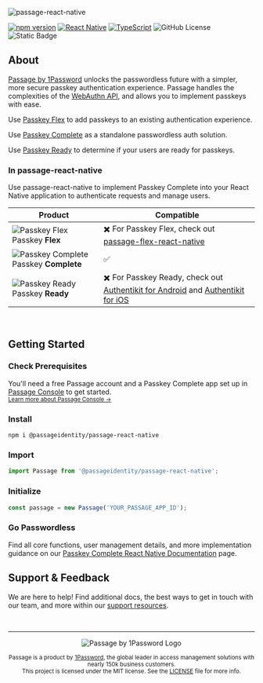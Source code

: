 ![passage-react-native](https://storage.googleapis.com/passage-docs/github-md-assets/passage-react-native.png)

[![npm version](https://badge.fury.io/js/@passageidentity%2Fpassage-react-native.svg)](https://badge.fury.io/js/@passageidentity%2Fpassage-react-native) [![React Native](https://img.shields.io/badge/React_Native-%2320232a.svg?logo=react&logoColor=%2361DAFB)](#) [![TypeScript](https://img.shields.io/badge/TypeScript-3178C6?logo=typescript&logoColor=fff)](#) ![GitHub License](https://img.shields.io/github/license/passageidentity/passage-react-native)
 ![Static Badge](https://img.shields.io/badge/Built_by_1Password-grey?logo=1password)


## About

[Passage by 1Password](https://1password.com/product/passage) unlocks the passwordless future with a simpler, more secure passkey authentication experience. Passage handles the complexities of the [WebAuthn API](https://blog.1password.com/what-is-webauthn/), and allows you to implement passkeys with ease. 

Use [Passkey Flex](https://docs.passage.id/flex) to add passkeys to an existing authentication experience.

Use [Passkey Complete](https://docs.passage.id/complete) as a standalone passwordless auth solution.

Use [Passkey Ready](https://docs.passage.id/passkey-ready) to determine if your users are ready for passkeys.



### In passage-react-native

Use passage-react-native to implement Passkey Complete into your React Native application to authenticate requests and manage users.

| Product | Compatible |
| --- | --- |
| ![Passkey Flex](https://storage.googleapis.com/passage-docs/github-md-assets/passage-passkey-flex-icon.png) Passkey **Flex** | ✖️ For Passkey Flex, check out [passage-flex-react-native](https://github.com/passageidentity/passage-flex-react-native)
| ![Passkey Complete](https://storage.googleapis.com/passage-docs/github-md-assets/passage-passkey-complete-icon.png) Passkey **Complete** | ✅
| ![Passkey Ready](https://storage.googleapis.com/passage-docs/github-md-assets/passage-passkey-ready-icon.png) Passkey **Ready**          | ✖️ For Passkey Ready, check out [Authentikit for Android](https://github.com/passageidentity/passage-android/tree/main/authentikit) and [Authentikit for iOS](https://github.com/passageidentity/passage-authentikit-ios) |


<br />

## Getting Started

### Check Prerequisites

<p>
 You'll need a free Passage account and a Passkey Complete app set up in <a href="https://console.passage.id/">Passage Console</a> to get started. <br />
 <sub><a href="https://docs.passage.id/home#passage-console">Learn more about Passage Console →</a></sub>
</p>

### Install
```shell
npm i @passageidentity/passage-react-native
```

### Import
```js
import Passage from '@passageidentity/passage-react-native';
```

### Initialize
```js
const passage = new Passage('YOUR_PASSAGE_APP_ID');
```

### Go Passwordless

Find all core functions, user management details, and more implementation guidance on our [Passkey Complete React Native Documentation](https://docs.passage.id/complete/react-native/add-passage) page.

## Support & Feedback

We are here to help! Find additional docs, the best ways to get in touch with our team, and more within our [support resources](https://github.com/passageidentity/.github/blob/main/SUPPORT.md). 

<br />

---

<p align="center">
    <picture>
      <source media="(prefers-color-scheme: dark)" srcset="https://storage.googleapis.com/passage-docs/github-md-assets/passage-by-1password-dark.png">
      <source media="(prefers-color-scheme: light)" srcset="https://storage.googleapis.com/passage-docs/github-md-assets/passage-by-1password-light.png">
      <img alt="Passage by 1Password Logo" src="https://storage.googleapis.com/passage-docs/github-md-assets/passage-by-1password-light.png">
    </picture>
</p>

<p align="center">
    <sub>Passage is a product by <a href="https://1password.com/product/passage">1Password</a>, the global leader in access management solutions with nearly 150k business customers.</sub><br />
    <sub>This project is licensed under the MIT license. See the <a href="LICENSE">LICENSE</a> file for more info.</sub>
</p>